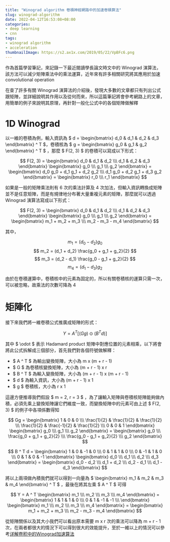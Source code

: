 ```yaml
---
title: "Winograd algorithm 卷積神經網路中的加速卷積算法"
slug: winograd-algorithm
date: 2022-04-12T16:53:08+08:00
categories:
- deep learning
- cnn
tags:
- winograd algorithm
- acceleration
thumbnailImage: https://s2.ax1x.com/2019/05/22/VpBFc6.png
---
```


作為首篇學習筆記，來記錄一下最近閱讀學長論文時文中的 Winograd 演算法，該方法可以減少矩陣乘法中的乘法運算，近年來有許多相關研究將其應用於加速 convolutional operation

<!--more-->

在查了許多有關 Winograd 演算法的介紹後，發現大多數的文章都只有列出公式跟矩陣，並詳細說明其作用以及從何而來，所以這篇筆記將會參考網路上的文章，用簡單的例子來說明其原理，再針對一般化公式中的各個矩陣做解釋

# 1D Winograd

以一維的卷積為例，輸入資訊為 $ d = \begin{bmatrix} d_0 & d_1 & d_2 & d_3 \end{bmatrix} ^ T $，卷積核為 $ g = \begin{bmatrix} g_0 & g_1 & g_2 \end{bmatrix} ^ T $ ，那麼 $ F(2, 3) $ 的卷積可以寫成以下形式：

$$
    F(2, 3) = 
    \begin{bmatrix}
        d_0 & d_1 & d_2 \\\
        d_1 & d_2 & d_3
    \end{bmatrix}
    \begin{bmatrix}
        g_0 \\\ g_1 \\\ g_2
    \end{bmatrix}
    = 
    \begin{bmatrix}
        d_0 g_0 + d_1 g_1 + d_2 g_2 \\\
        d_1 g_0 + d_2 g_1 + d_3 g_2
    \end{bmatrix}
    =
    \begin{bmatrix}
        r_0 \\\ r_1
    \end{bmatrix}
$$

如果是一般的矩陣乘法則有 6 次的乘法計算及 4 次加法，但輸入資訊轉換成矩陣並不是任意矩陣，而是有規律地分布著大量重複元素的矩陣，那麼就可以透過 Winograd 演算法寫成以下形式：

$$
    F(2, 3) = 
    \begin{bmatrix}
        d_0 & d_1 & d_2 \\\
        d_1 & d_2 & d_3
    \end{bmatrix}
    \begin{bmatrix}
        g_0 \\\ g_1 \\\ g_2
    \end{bmatrix}
    = 
    \begin{bmatrix}
        m_1 + m_2 + m_3 \\\
        m_2 - m_3 - m_4
    \end{bmatrix}
$$

其中，

$$ m_1 = (d_0 - d_2) g_0 $$
$$ m_2 = (d_1 + d_2) \frac{g_0 + g_1 + g_2}{2} $$
$$ m_3 = (d_2 - d_1) \frac{g_0 - g_1 + g_2}{2} $$
$$ m_4 = (d_1 - d_3) g_2 $$

由於在卷積運算中，卷積核中的元素為固定的，所以有關卷積核的運算只需一次，可以被忽略，故乘法的次數可降為 4

# 矩陣化

接下來我們將一維卷積公式推廣成矩陣的形式：

$$ Y = A ^ T[(Gg) \odot (B ^ T d)] $$

其中 $ \odot $ 表示 Hadamard product 矩陣中對應位置的元素相乘，以下將會將此公式拆解成三個部分，首先我們對各個符號做解釋：

- $ A ^ T $ 為輸出變換矩陣，大小為 m x (m + r - 1)
- $ G $ 為卷積核變換矩陣，大小為 (m + r - 1) x r
- $ B ^ T $ 為輸入變換矩陣，大小為 (m + r - 1) x (m + r - 1)
- $ d $ 為輸入資訊，大小為 (m + r - 1) x 1
- $ g $ 卷積核，大小為 r x 1

這邊方便推導我們假設 $ m = 2, r = 3 $ ，為了讓輸入矩陣與卷積核矩陣能夠做內積，必須先乘上變換矩陣讓它們維度一致，而變換矩陣中的元素可由上述 $ F(2, 3) $ 的例子中各項係數得知

$$
    Gg = 
    \begin{bmatrix}
        1 & 0 & 0 \\\
        \frac{1}{2} & \frac{1}{2} & \frac{1}{2} \\\
        \frac{1}{2} & \frac{-1}{2} & \frac{1}{2} \\\
        0 & 0 & 1
    \end{bmatrix}
    \begin{bmatrix}
        g_0 \\\ g_1 \\\ g_2
    \end{bmatrix}
    = 
    \begin{bmatrix}
        g_0 \\\
        \frac{g_0 + g_1 + g_2}{2} \\\
        \frac{g_0 - g_1 + g_2}{2} \\\
        g_2
    \end{bmatrix}
$$

$$
    B ^ T d = 
    \begin{bmatrix}
        1 & 0 & -1 & 0 \\\
        0 & 1 & 1 & 0 \\\
        0 & -1 & 1 & 0 \\\
        0 & 1 & 0 & -1
    \end{bmatrix}
    \begin{bmatrix}
        d_0 \\\ d_1 \\\ d_2 \\\ d_3
    \end{bmatrix}
    = 
    \begin{bmatrix}
        d_0 - d_2 \\\
        d_1 + d_2 \\\
        d_2 - d_1 \\\
        d_1 - d_3
    \end{bmatrix}
$$

將以上兩項做內積我們就可以得到一向量為 $ \begin{bmatrix} m_1 & m_2 & m_3 & m_4 \end{bmatrix} ^ T $ ，最後在將其左乘 $ A ^ T $ 可得

$$
    Y = A ^ T
    \begin{bmatrix}
        m_1 \\\
        m_2 \\\
        m_3 \\\
        m_4
    \end{bmatrix}
    =
    \begin{bmatrix}
        1 & 1 & 1 & 0 \\\
        0 & 1 & -1 & -1 \\\
    \end{bmatrix}
    \begin{bmatrix}
        m_1 \\\
        m_2 \\\
        m_3 \\\
        m_4
    \end{bmatrix}
    =
    \begin{bmatrix}
        m_1 + m_2 + m_3 \\\
        m_2 - m_3 - m_4
    \end{bmatrix}
$$

從矩陣關係以及其大小我們可以看出原本需要 m x r 次的乘法可以降為 m + r - 1 次，在兩者都很大的情況下可以得到很大的效能提升，至於一維以上的情況可以參考[详解卷积中的Winograd加速算法](https://zhuanlan.zhihu.com/p/260109670)